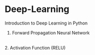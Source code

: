 # Deep-Learning
Introduction to Deep Learning in Python
1. Forward Propagation Neural Network
<br>
2. Activation Function (RELU)
